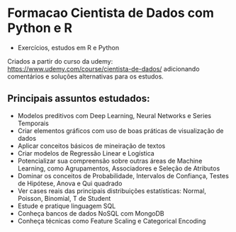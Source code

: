 # Formacao Cientista de Dados com Python e R

 - Exercícios, estudos em R e Python
 
 Criados a partir do curso da udemy: https://www.udemy.com/course/cientista-de-dados/
 adicionando comentários e soluções alternativas para os estudos.
 
 ## Principais assuntos estudados:
 
- Modelos preditivos com Deep Learning, Neural Networks e Series Temporais
- Criar elementos gráficos com uso de boas práticas de visualização de dados
- Aplicar conceitos básicos de mineiração de textos
- Criar modelos de Regressão Linear e Logística
- Potencializar sua compreensão sobre outras áreas de Machine Learning, como Agrupamentos, Associadores e Seleção de Atributos
- Dominar os conceitos de Probabilidade, Intervalos de Confiança, Testes de Hipótese, Anova e Qui quadrado
- Ver cases reais das principais distribuições estatísticas: Normal, Poisson, Binomial, T de Student
- Estude e pratique linguagem SQL
- Conheça bancos de dados NoSQL com MongoDB
- Conheça técnicas como Feature Scaling e Categorical Encoding
 
 
